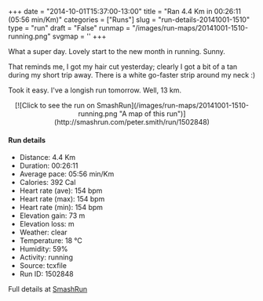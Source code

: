 +++
date = "2014-10-01T15:37:00-13:00"
title = "Ran 4.4 Km in 00:26:11 (05:56 min/Km)"
categories = ["Runs"]
slug = "run-details-20141001-1510"
type = "run"
draft = "False"
runmap = "/images/run-maps/20141001-1510-running.png"
svgmap = '<polyline points="24 0, 27 18, 41 24, 40 37, 49 50, 59 58, 68 61, 76 74, 68 86, 60 82, 64 90, 50 100, 48 100, 44 97, 30 84, 31 75, 35 71, 42 69, 46 64, 58 59, 69 63, 75 72, 75 75, 72 83, 67 86, 60 82, 64 88, 62 91, 46 84, 44 66, 56 58, 40 36, 40 24, 32 20">'
+++

What a super day. Lovely start to the new month in running. Sunny. 

That reminds me, I got my hair cut yesterday; clearly I got a bit of a tan during my short trip away. There is a white go-faster strip around my neck :)

Took it easy. I've a longish run tomorrow. Well, 13 km. 



<!--more-->

<center>
[![Click to see the run on SmashRun](/images/run-maps/20141001-1510-running.png "A map of this run")](http://smashrun.com/peter.smith/run/1502848)
</center>

#### Run details

* Distance: 4.4 Km
* Duration: 00:26:11
* Average pace: 05:56 min/Km
* Calories: 392 Cal
* Heart rate (ave): 154 bpm
* Heart rate (max): 154 bpm
* Heart rate (min): 154 bpm
* Elevation gain: 73 m
* Elevation loss:  m
* Weather: clear
* Temperature: 18 &deg;C
* Humidity: 59%
* Activity: running
* Source: tcxfile
* Run ID: 1502848

Full details at [SmashRun](http://smashrun.com/peter.smith/run/1502848)